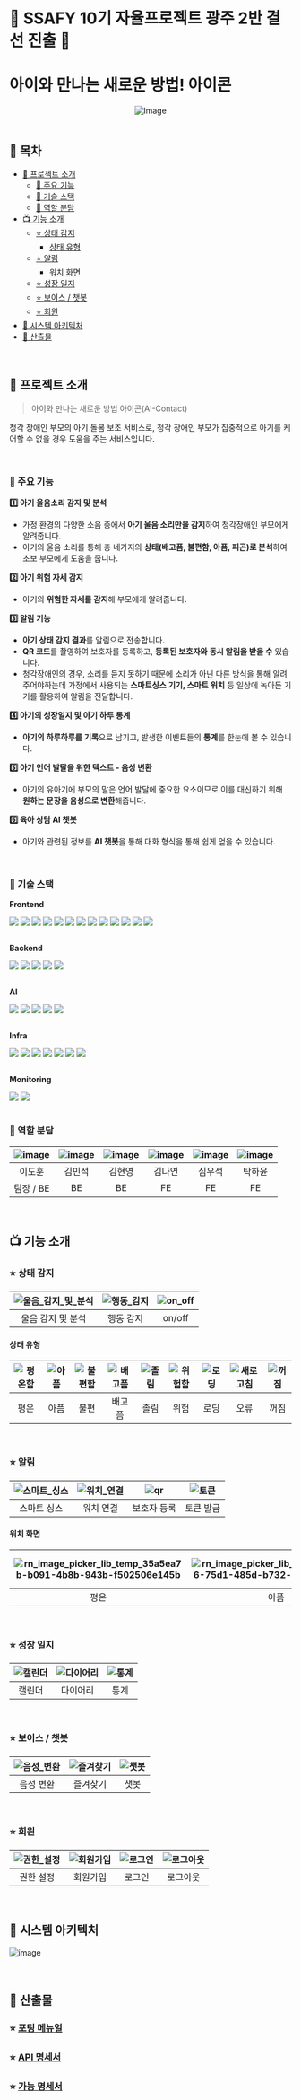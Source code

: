 # :tada: SSAFY 10기 자율프로젝트 광주 2반 결선 진출 :tada:

# 아이와 만나는 새로운 방법! 아이콘 #
 
<div style="text-align: center;">
  <img src="/readme/image/메인.png" alt="Image">
</div>

<br/>

## 👶 목차
- [🎯 프로젝트 소개](#-프로젝트-소개)
    - [🔎 주요 기능](#-주요-기능)
    - [🔧 기술 스택](#-기술-스택)
    - [💖 역할 분담](#-역할-분담)
- [📺 기능 소개](#-기능-소개)
  - [⭐ 상태 감지](#-상태-감지)
    - [상태 유형](#상태-유형)
  - [⭐ 알림](#-알림)
    - [워치 화면](#워치-화면)
  - [⭐ 성장 일지](#-성장-일지)
  - [⭐ 보이스 / 챗봇](#-보이스--챗봇)
  - [⭐ 회원](#-회원)
- [💾 시스템 아키텍처](#-시스템-아키텍처)
- [📖 산출물](#-산출물)

<br/>

## 🎯 프로젝트 소개
> 아이와 만나는 새로운 방법 아이콘(AI-Contact)

청각 장애인 부모의 아기 돌봄 보조 서비스로, 청각 장애인 부모가 집중적으로 아기를 케어할 수 없을 경우 도움을 주는 서비스입니다.

<br/>

### 🔎 주요 기능
**1️⃣ 아기 울음소리 감지 및 분석**

- 가정 환경의 다양한 소음 중에서 **아기 울음 소리만을 감지**하여 청각장애인 부모에게 알려줍니다.
- 아기의 울음 소리를 통해 총 네가지의 **상태(배고픔, 불편함, 아픔, 피곤)로 분석**하여 초보 부모에게 도움을 줍니다.

**2️⃣ 아기 위험 자세 감지**

- 아기의 **위험한 자세를 감지**해 부모에게 알려줍니다.

**3️⃣ 알림 기능**

- **아기 상태 감지 결과**를 알림으로 전송합니다.
- **QR 코드**를 촬영하여 보호자를 등록하고, **등록된 보호자와 동시 알림을 받을 수** 있습니다.
- 청각장애인의 경우, 소리를 듣지 못하기 때문에 소리가 아닌 다른 방식을 통해 알려주어야하는데 가정에서 사용되는 **스마트싱스 기기, 스마트 워치** 등 일상에 녹아든 기기를 활용하여 알림을 전달합니다.

**4️⃣ 아기의 성장일지 및 아기 하루 통계**

- **아기의 하루하루를 기록**으로 남기고, 발생한 이벤트들의 **통계**를 한눈에 볼 수 있습니다.


**5️⃣ 아기 언어 발달을 위한 텍스트 - 음성 변환**

- 아기의 유아기에 부모의 말은 언어 발달에 중요한 요소이므로 이를 대신하기 위해 **원하는 문장을 음성으로 변환**해줍니다.


**6️⃣ 육아 상담 AI 챗봇**

- 아기와 관련된 정보를 **AI 챗봇**을 통해 대화 형식을 통해 쉽게 얻을 수 있습니다.

<br/>

### 🔧 기술 스택

**Frontend**

<div style="display:flex; flex-wrap:wrap; gap:4px">
<img src="https://img.shields.io/badge/React-61DAFB?style=for-the-badge&amp;logo=React&amp;logoColor=white">
<img src="https://img.shields.io/badge/Typescript-3178C6?style=for-the-badge&amp;logo=Typescript&amp;logoColor=white">
<img src="https://img.shields.io/badge/Flutter-02569B?style=for-the-badge&logo=flutter&logoColor=white"/>
<img src="https://img.shields.io/badge/Tailwind CSS-06B6D4?style=for-the-badge&amp;logo=Tailwind CSS&amp;logoColor=white">
<img src="https://img.shields.io/badge/React Query-FF4154?style=for-the-badge&amp;logo=reactquery&amp;logoColor=white">
<img src="https://img.shields.io/badge/Zustand-443E38?style=for-the-badge&amp;logo=&amp;logoColor=white">
<img src="https://img.shields.io/badge/React Router-CA4245?style=for-the-badge&amp;logo=reactrouter&amp;logoColor=white">
<img src="https://img.shields.io/badge/vite-646CFF?style=for-the-badge&logo=vite&logoColor=white">
<img src="https://img.shields.io/badge/PWA-5A0FC8?style=for-the-badge&amp;logo=pwa&amp;logoColor=white">
<img src="https://img.shields.io/badge/Firebase-FFCA28?style=for-the-badge&amp;logo=firebase&amp;logoColor=white">
<img src="https://img.shields.io/badge/Web Bluetooth-0082FC?style=for-the-badge&amp;logo=bluetooth&amp;logoColor=white">
<img src="https://img.shields.io/badge/Tensorflow.js-FF6F00?style=for-the-badge&amp;logo=tensorflow&amp;logoColor=white">
<img src="https://img.shields.io/badge/Three.js-000000?style=for-the-badge&amp;logo=threedotjs&amp;logoColor=white">
</div>

<br/>

**Backend**

<div style="display:flex; flex-wrap:wrap; gap:4px">
<img src="https://img.shields.io/badge/springboot-6DB33F?style=for-the-badge&logo=springboot&logoColor=white"/>
<img src="https://img.shields.io/badge/apache kafka-231F20?style=for-the-badge&logo=apachekafka&logoColor=white"/>
<img src="https://img.shields.io/badge/fast api-009688?style=for-the-badge&logo=fastapi&logoColor=white"/>
<img src="https://img.shields.io/badge/MongoDB-47A248?style=for-the-badge&logo=MongoDB&logoColor=white"/>
<img src="https://img.shields.io/badge/MariaDB-003545?style=for-the-badge&logo=mariaDB&logoColor=white"/>
</div>

<br/>

**AI**

<div style="display:flex; flex-wrap:wrap; gap:4px">
<img src="https://img.shields.io/badge/Google Colab-F9AB00?style=for-the-badge&logo=Google Colab&logoColor=white"/>
<img src="https://img.shields.io/badge/pytorch-EE4C2C?style=for-the-badge&logo=pytorch&logoColor=white"/>
<img src="https://img.shields.io/badge/Tensorflow-FF6F00?style=for-the-badge&amp;logo=tensorflow&amp;logoColor=white">
<img src="https://img.shields.io/badge/open ai-412991?style=for-the-badge&amp;logo=openai&amp;logoColor=white">
<img src="https://img.shields.io/badge/Naver Clova-03C75A?style=for-the-badge&amp;logo=naver&amp;logoColor=white">
</div>
    
<br/>

**Infra**

<div style="display:flex; flex-wrap:wrap; gap:4px">
<img src="https://img.shields.io/badge/Amazon AWS-232F3E?style=for-the-badge&logo=amazonaws&logoColor=white"/>
<img src="https://img.shields.io/badge/amazon s3-569A31?style=for-the-badge&logo=amazons3&logoColor=white"/>
<img src="https://img.shields.io/badge/Docker-2496ED?style=for-the-badge&logo=Docker&logoColor=white"/>
<img src="https://img.shields.io/badge/oracle cloud infra-F80000?style=for-the-badge&logo=oracle&logoColor=white"/>
<img src="https://img.shields.io/badge/nginx-009639?style=for-the-badge&logo=nginx&logoColor=white"/>
<img src="https://img.shields.io/badge/jenkins-D24939?style=for-the-badge&logo=jenkins&logoColor=white"/>
<img src="https://img.shields.io/badge/cloudflare-F38020?style=for-the-badge&logo=cloudflare&logoColor=white"/>
</div>

<br/>

**Monitoring**
<div style="display:flex; flex-wrap:wrap; gap:4px">
<img src="https://img.shields.io/badge/grafana-F46800?style=for-the-badge&logo=grafana&logoColor=white"/>
<img src="https://img.shields.io/badge/prometheus-E6522C?style=for-the-badge&logo=prometheus&logoColor=white"/>
</div>
    
<br/>

### 💖 역할 분담

|![image](https://hackmd.io/_uploads/S1es5NDm0.png)|![image](https://hackmd.io/_uploads/BkPscEP7C.png)|![image](https://hackmd.io/_uploads/HkOn94D7A.png)|![image](https://hackmd.io/_uploads/ryGTcVPm0.png)|![image](https://hackmd.io/_uploads/r1_RcVDmR.png)|![image](https://hackmd.io/_uploads/HJZC5VDX0.png)|
|:-:|:-:|:-:|:-:|:-:|:-:|
|이도훈|김민석|김현영|김나연|심우석|탁하윤|
|팀장 / BE|BE|BE|FE|FE|FE|

<br/>


## 📺 기능 소개

### ⭐ 상태 감지

|![울음_감지_및_분석](/readme/gif/울음_감지_및_분석.gif)|![행동_감지](/readme/gif/행동_감지.gif)|![on_off](/readme/gif/on_off.gif)|
|:-:|:-:|:-:|
|울음 감지 및 분석|행동 감지|on/off|

#### 상태 유형
    
|![평온함](https://hackmd.io/_uploads/BkOPMOw7A.png)|![아픔](https://hackmd.io/_uploads/Skeam_PQC.png)|![불편함](https://hackmd.io/_uploads/HkH6Q_DmA.png)|![배고픔](https://hackmd.io/_uploads/S1jaQ_w70.png)|![졸림](https://hackmd.io/_uploads/HyGCQOv7A.png)|![위험함](https://hackmd.io/_uploads/BJnbLuwmC.png)|![로딩](https://hackmd.io/_uploads/rJxkNuDmA.png)|![새로고침](https://hackmd.io/_uploads/SJVyNdPXA.png)|![꺼짐](https://hackmd.io/_uploads/BJ_1Edw7C.png)| 
|:-:|:-:|:-:|:-:|:-:|:-:|:-:|:-:|:-:|
|평온|아픔|불편|배고픔|졸림|위험|로딩|오류|꺼짐|

<br/>

### ⭐ 알림

|![스마트_싱스](/readme/gif/스마트_싱스.gif)|![워치_연결](/readme/gif/워치_연결.gif)|![qr](/readme/gif/qr.gif)|![토큰](/readme/image/토큰.jpg)|
|:-:|:-:|:-:|:-:|
|스마트 싱스|워치 연결|보호자 등록|토큰 발급|

#### 워치 화면


    
|![rn_image_picker_lib_temp_35a5ea7b-b091-4b8b-943b-f502506e145b](https://hackmd.io/_uploads/HyXD9uvX0.png)|![rn_image_picker_lib_temp_290cbbc6-75d1-485d-b732-a6ebc3966e55](https://hackmd.io/_uploads/BkB_9uwmR.png)|![rn_image_picker_lib_temp_b2cd4e3a-28e4-4856-afcc-2adfe58cbfa7](https://hackmd.io/_uploads/HksOqODm0.png)|![rn_image_picker_lib_temp_0a550ec2-9f8e-47da-ab20-926bd292090b](https://hackmd.io/_uploads/H1-F5dwmR.png)|![rn_image_picker_lib_temp_68c6c486-c50c-4968-bd6f-59dc8b6d13cf](https://hackmd.io/_uploads/Hk859dPmR.png)|![rn_image_picker_lib_temp_f48f5e07-5987-4852-8943-3d9486ae6370](https://hackmd.io/_uploads/HyUscODX0.png)|![rn_image_picker_lib_temp_f5adca03-80e8-4437-9439-3a5be975c119](https://hackmd.io/_uploads/Skni5_vQC.png)|
|:-:|:-:|:-:|:-:|:-:|:-:|:-:|
|평온|아픔|불편|배고픔|졸림|위험|연결|

<br/>

### ⭐ 성장 일지

|![캘린더](/readme/image/캘린더.jpg)|![다이어리](/readme/gif/다이어리.gif)|![통계](/readme/gif/통계.gif)|
|:-:|:-:|:-:|
|캘린더|다이어리|통계|

<br/>

### ⭐ 보이스 / 챗봇

|![음성_변환](/readme/gif/음성_변환.gif)|![즐겨찾기](/readme/gif/즐겨찾기.gif)|![챗봇](/readme/gif/챗봇.gif)|
|:-:|:-:|:-:|
|음성 변환|즐겨찾기|챗봇|

<br/>

### ⭐ 회원

|![권한_설정](/readme/gif/권한_설정.gif)|![회원가입](/readme/gif/회원가입.gif)|![로그인](/readme/gif/로그인.gif)|![로그아웃](/readme/image/로그아웃.jpg)|
|:-:|:-:|:-:|:-:|
|권한 설정|회원가입|로그인|로그아웃|

<br/>

## 💾 시스템 아키텍처

![image](https://hackmd.io/_uploads/SkYCLwPmC.png)

<br/>

## 📖 산출물

### ⭐ [포팅 메뉴얼](https://dokuny.notion.site/3ba2d82a36d3477687950d75ca1fe751)

### ⭐ [API 명세서](https://dokuny.notion.site/API-2a3ab2d7b4734b99ae7e8b3655bfcb62)

### ⭐ [가능 명세서](https://dokuny.notion.site/b1814ac525ea47ffb377e179a7040c0a)
